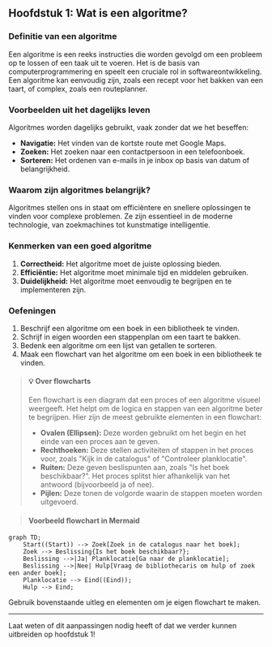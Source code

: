 ## Hoofdstuk 1: Wat is een algoritme?

### Definitie van een algoritme
Een algoritme is een reeks instructies die worden gevolgd om een probleem op te lossen of een taak uit te voeren. Het is de basis van computerprogrammering en speelt een cruciale rol in softwareontwikkeling. Een algoritme kan eenvoudig zijn, zoals een recept voor het bakken van een taart, of complex, zoals een routeplanner.

### Voorbeelden uit het dagelijks leven
Algoritmes worden dagelijks gebruikt, vaak zonder dat we het beseffen:
- **Navigatie:** Het vinden van de kortste route met Google Maps.
- **Zoeken:** Het zoeken naar een contactpersoon in een telefoonboek.
- **Sorteren:** Het ordenen van e-mails in je inbox op basis van datum of belangrijkheid.

### Waarom zijn algoritmes belangrijk?
Algoritmes stellen ons in staat om efficiëntere en snellere oplossingen te vinden voor complexe problemen. Ze zijn essentieel in de moderne technologie, van zoekmachines tot kunstmatige intelligentie.

### Kenmerken van een goed algoritme
1. **Correctheid:** Het algoritme moet de juiste oplossing bieden.
2. **Efficiëntie:** Het algoritme moet minimale tijd en middelen gebruiken.
3. **Duidelijkheid:** Het algoritme moet eenvoudig te begrijpen en te implementeren zijn.

### Oefeningen
1. Beschrijf een algoritme om een boek in een bibliotheek te vinden.
2. Schrijf in eigen woorden een stappenplan om een taart te bakken.
3. Bedenk een algoritme om een lijst van getallen te sorteren.
4. Maak een flowchart van het algoritme om een boek in een bibliotheek te vinden.

>#### 💡 Over flowcharts
> Een flowchart is een diagram dat een proces of een algoritme visueel weergeeft. Het helpt om de logica en stappen van een algoritme beter te begrijpen. Hier zijn de meest gebruikte elementen in een flowchart:
>
> - **Ovalen (Ellipsen):** Deze worden gebruikt om het begin en het einde van een proces aan te geven.
> - **Rechthoeken:** Deze stellen activiteiten of stappen in het proces voor, zoals "Kijk in de catalogus" of "Controleer planklocatie".
> - **Ruiten:** Deze geven beslispunten aan, zoals "Is het boek beschikbaar?". Het proces splitst hier afhankelijk van het antwoord (bijvoorbeeld ja of nee).
> - **Pijlen:** Deze tonen de volgorde waarin de stappen moeten worden uitgevoerd.

> #### Voorbeeld flowchart in Mermaid

```mermaid
graph TD;
    Start((Start)) --> Zoek[Zoek in de catalogus naar het boek];
    Zoek --> Beslissing{Is het boek beschikbaar?};
    Beslissing -->|Ja| Planklocatie[Ga naar de planklocatie];
    Beslissing -->|Nee| Hulp[Vraag de bibliothecaris om hulp of zoek een ander boek];
    Planklocatie --> Eind((Eind));
    Hulp --> Eind;

```
Gebruik bovenstaande uitleg en elementen om je eigen flowchart te maken.




---

Laat weten of dit aanpassingen nodig heeft of dat we verder kunnen uitbreiden op hoofdstuk 1!

